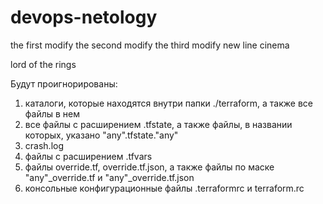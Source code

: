 # devops-netology
the first modify
the second modify
the third modify
new line cinema

lord of the rings

Будут проигнорированы:

1. каталоги, которые находятся внутри папки ./terraform, а также все файлы в нем
2. все файлы с расширением .tfstate, а также файлы, в названии которых, указано "any".tfstate."any"
3. crash.log
4. файлы с расширением .tfvars
5. файлы override.tf, override.tf.json, а также файлы по маске "any"_override.tf и "any"_override.tf.json
6. консольные конфигурационные файлы .terraformrc и terraform.rc